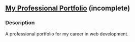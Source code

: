 ## <a href="https://aliya-gamez.github.io" target="_blank">My Professional Portfolio</a> (incomplete)

### Description
A professional portfolio for my career in web development.

